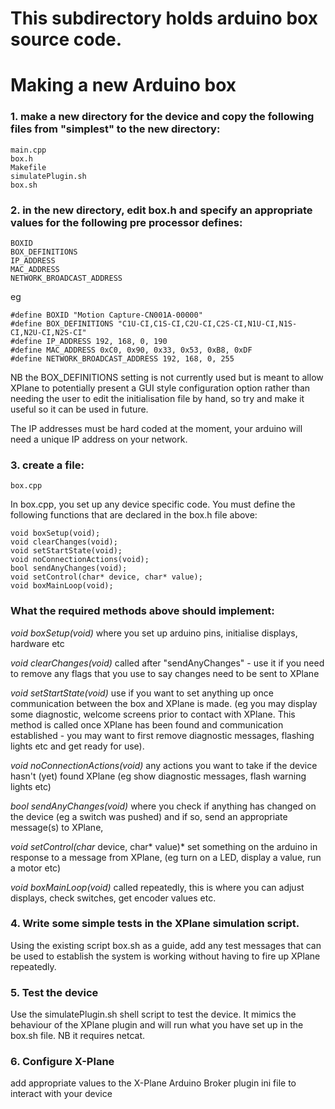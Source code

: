 # This subdirectory holds arduino box source code.

Making a new Arduino box
========================

### 1. make a new directory for the device and copy the following files from "simplest" to the new directory:

```
main.cpp
box.h
Makefile
simulatePlugin.sh
box.sh
```


### 2. in the new directory, edit box.h and specify an appropriate values for the following pre processor defines:

```
BOXID
BOX_DEFINITIONS
IP_ADDRESS
MAC_ADDRESS
NETWORK_BROADCAST_ADDRESS
```

eg

```
#define BOXID "Motion Capture-CN001A-00000"
#define BOX_DEFINITIONS "C1U-CI,C1S-CI,C2U-CI,C2S-CI,N1U-CI,N1S-CI,N2U-CI,N2S-CI"
#define IP_ADDRESS 192, 168, 0, 190
#define MAC_ADDRESS 0xC0, 0x90, 0x33, 0x53, 0xB8, 0xDF
#define NETWORK_BROADCAST_ADDRESS 192, 168, 0, 255
```

NB the BOX_DEFINITIONS setting is not currently used but is meant to allow
XPlane to potentially present a GUI style configuration option rather than
needing the user to edit the initialisation file by hand, so try and make it
useful so it can be used in future.

The IP addresses must be hard coded at the moment, your arduino will need a
unique IP address on your network.

### 3. create a file:
```
box.cpp
```

In box.cpp, you set up any device specific code.  You must define the following
functions that are declared in the box.h file above:

```
void boxSetup(void);
void clearChanges(void);
void setStartState(void);
void noConnectionActions(void);
bool sendAnyChanges(void);
void setControl(char* device, char* value);
void boxMainLoop(void);
```

### What the required methods above should implement:
*void boxSetup(void)*
		where you set up arduino pins, initialise displays, hardware etc
 
*void clearChanges(void)*
		called after "sendAnyChanges" - use it if you need to remove
		any flags that you use to say changes need to be sent to XPlane

*void setStartState(void)*
		use if you want to set anything up once communication between
		the box and XPlane is made.  (eg you may display some
		diagnostic, welcome screens prior to contact with XPlane.  This
		method is called  once XPlane has been found and communication
		established - you may want to first remove diagnostic messages,
		flashing lights etc and get ready for use).

*void noConnectionActions(void)*
	any actions you want to take if the device hasn't (yet) found XPlane
	(eg show diagnostic messages, flash warning lights etc)

*bool sendAnyChanges(void)*
	where you check if anything has changed on the device (eg a switch was
	pushed) and if so, send an appropriate message(s) to XPlane,

*void setControl(char* device, char* value)*
	 set something on the arduino in response to a message from XPlane, (eg
	turn on a LED, display a value, run a motor etc)

*void boxMainLoop(void)*
	called repeatedly, this is where you can adjust displays, check
	switches, get encoder values etc.


### 4. Write some simple tests in the XPlane simulation script.

Using the existing script box.sh as a guide, add any test messages that can
be used to establish the system is working without having to fire up XPlane
repeatedly.

### 5. Test the device

Use the simulatePlugin.sh shell script to test the device.  It mimics the
behaviour of the XPlane plugin and will run what you have set up in the box.sh
file.  NB it requires netcat.

### 6. Configure X-Plane

add appropriate values to the X-Plane Arduino Broker plugin ini file to
interact with your device


